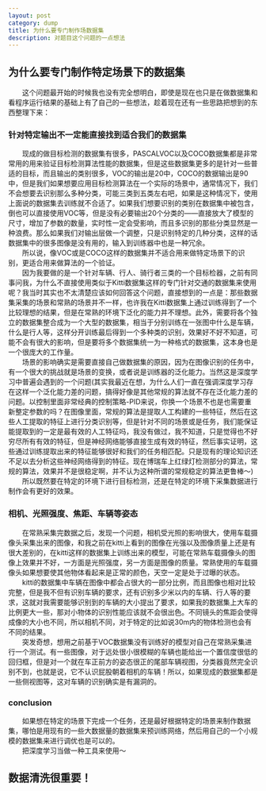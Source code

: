 ```yaml
---
layout: post
category: dump
title: 为什么要专门制作场数据集
description: 对题目这个问题的一点想法
---
```


## 为什么要专门制作特定场景下的数据集
　　这个问题最开始的时候我也没有完全想明白，即使是现在也只是在做数据集和看程序运行结果的基础上有了自己的一些想法，趁着现在还有一些思路把想到的东西整理下来：

### 针对特定输出不一定能直接找到适合我们的数据集
　　现成的做目标检测的数据集有很多，PASCALVOC以及COCO数据集都是非常常用的用来验证目标检测算法性能的数据集，但是这些数据集更多的是针对一些普适的目标，而且输出的类别很多，VOC的输出是20中，COCO的数据输出是90中，但是我们如果想要应用目标检测算法在一个实际的场景中，通常情况下，我们不会想要去识别那么多种分类，可能三类到五类左右吧，如果是这种情况下，使用上面说的数据集去训练就不合适了。如果我们想要识别的类别在数据集中被包含，倒也可以直接使用VOC等，但是没有必要输出20个分类的——直接放大了模型的尺寸，增加了参数的数量，实时性一定会受影响，而且多识别的那些分类显然是一种浪费。那么如果我们对输出层做一个调整，只是识别特定的几种分类，这样的话数据集中的很多图像是没有用的，输入到训练器中也是一种冗余。<br>
　　所以说，像VOC或是COCO这样的数据集并不适合用来做特定场景下的识别，更适合用来做算法的一个验证。<br>
　　因为我要做的是一个针对车辆、行人、骑行者三类的一个目标检器，之前有同事问我，为什么不直接使用类似于Kitti数据集这样的专门针对交通的数据集来使用呢？我当时其实也不太清楚应该如何回答这个问题，直接想到的一点是：那些数据集采集的场景和常熟的场景并不一样，也许我在Kitti数据集上通过训练得到了一个比较理想的结果，但是在常熟的环境下泛化的能力并不理想。此外，需要将各个独立的数据集整合成为一个大型的数据集，相当于分别训练在一张图中什么是车辆，什么是行人等，这样分开训练最后得到一个多种类的识别，效果好不好不知道，可能不会有很大的影响，但是要将多个数据集统一为一种格式的数据集，这本身也是一个很庞大的工作量。<br>
　　场景的影响确实是需要直接自己做数据集的原因，因为在图像识别的任务中，有一个很大的挑战就是场景的变换，或者说是训练器的泛化能力。当然这是深度学习中普遍会遇到的一个问题(其实我最近在想，为什么人们一直在强调深度学习存在这样一个泛化能力差的问题，搞得好像是其他常规的算法就不存在泛化能力差的问题。以控制里面非常经典的控制策略-PID来说，你换一个场景不也是也需要重新整定参数的吗？在图像里面，常规的算法是提取人工构建的一些特征，然后在这些人工提取的特征上进行分类识别等，但是针对不同的场景或是任务，我们能保证能提取到的一定是最有效的人工特征吗，我没有做过，我不知道，只是觉得也不好穷尽所有有效的特征，但是神经网络能够直接生成有效的特征，然后事实证明，这些通过训练提取出来的特征能够很好和我们的任务相匹配。只是现有的理论知识还不足以去分析这些神经网络得到的特征。现在博瑞车上红绿灯检测部分的算法，常规的算法，效果并不是很稳定啊，并不认为这种所谓的常规稳定的算法更鲁棒～)<br>
　　所以既然要在特定的环境下进行目标检测，还是在特定的环境下采集数据进行制作会有更好的效果。<br>

### 相机、光照强度、焦距、车辆等姿态
　　在常熟采集完数据之后，发现一个问题，相机受光照的影响很大，使用车载摄像头采集出来的图像，和我之前在kitti上看到的图像在光强以及图像质量上还是有很大差别的，在kitti这样的数据集上训练出来的模型，可能在常熟车载摄像头的图像上效果并不好，一方面是光照强度，另一方面是图像的质量。常熟使用的车载摄像头如果想要使其他物体看起来是正常的颜色，天空一定是处于过曝的状态。<br>
　　kitti的数据集中车辆在图像中都会占很大的一部分比例，而且图像也相对比较完整，但是我不但有识别车辆的要求，还有识别多少米以内的车辆、行人等的要求，这就对我需要能够识别到的车辆的大小提出了要求，如果我的数据集上大车的比例更大一些，那对小物体的识别性能应该就不会很出色。不同镜头的焦距会使得成像的大小也不同，所以相机不同，对于特定的比如说30m内的物体检测也会有不同的结果。<br>
　　突发奇想，想用之前基于VOC数据集没有训练好的模型对自己在常熟采集进行一个测试。有一些图像，对于远处很小很模糊的车辆也能给出一个置信度很低的回归框，但是对一个就在车正前方的姿态很正的尾部车辆视图，分类器竟然完全识别不到，也就是说，它不认识屁股朝着相机的车辆！所以，如果现成的数据集都是一些侧视图等，这对车辆的识别确实是有漏洞的。<br>

### conclusion
　　如果想在特定的场景下完成一个任务，还是最好根据特定的场景来制作数据集，哪怕是用现有的一些大数据量的数据集来预训练网络，然后用自己的一个小规模的数据集来进行调优也是可以的。<br>
　　把深度学习当做一种工具来使用～<br>

## 数据清洗很重要！

　　